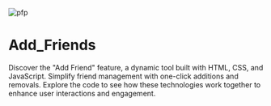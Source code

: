 ![pfp](https://github.com/aayush172005/Add_Friends/assets/98265414/1f914050-f13a-4928-8a0d-74d85a4b3e5f)
# Add_Friends
Discover the "Add Friend" feature, a dynamic tool built with HTML, CSS, and JavaScript. Simplify friend management with one-click additions and removals. Explore the code to see how these technologies work together to enhance user interactions and engagement.
